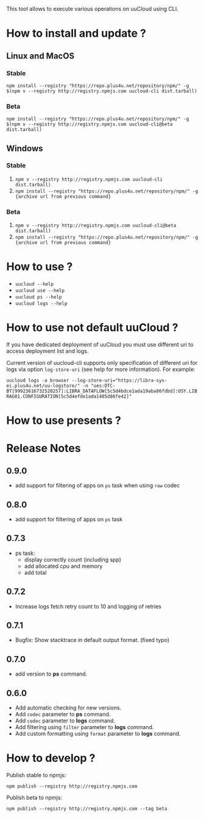 This tool allows to execute various operations on uuCloud using CLI.

# How to install and update ?

## Linux and MacOS
### Stable
`npm install --registry "https://repo.plus4u.net/repository/npm/" -g $(npm v --registry http://registry.npmjs.com uucloud-cli dist.tarball)`
### Beta
`npm install --registry "https://repo.plus4u.net/repository/npm/" -g $(npm v --registry http://registry.npmjs.com uucloud-cli@beta dist.tarball)`

## Windows
### Stable
1. `npm v --registry http://registry.npmjs.com uucloud-cli dist.tarball)`
2. `npm install --registry "https://repo.plus4u.net/repository/npm/" -g {archive url from previous command}`
### Beta 
1. `npm v --registry http://registry.npmjs.com uucloud-cli@beta dist.tarball)`
2. `npm install --registry "https://repo.plus4u.net/repository/npm/" -g {archive url from previous command}`

# How to use ?

- `uucloud --help`
- `uucloud use --help`
- `uucloud ps --help`
- `uucloud logs --help`

# How to use not default uuCloud ?

If you have dedicated deployment of uuCloud you must use different uri to access deployment list and logs.

Current version of uucloud-cli supports only specification of different uri for logs via option `log-store-uri` (see help for more information). 
For example:

`uucloud logs -a browser --log-store-uri="https://libra-sys-ei.plus4u.net/uu-logstore/" -n "ues:DTC-BT[99923616732520257]:LIBRA_DATAFLOW[5c5d4bdce1ada19aba86fdbd]:USY.LIBRAG01.CONFIGURATION[5c5d4efde1ada1405d86fe42]"`

# How to use presents ? 

   
# Release Notes

0.9.0
-----
- add support for filtering of apps on `ps` task when using `raw` codec


0.8.0
-----
- add support for filtering of apps on `ps` task

0.7.3
-----
- ps task:
    - display correctly count (including spp)
    - add allocated cpu and memory
    - add total 


0.7.2
-----
- Increase logs fetch retry count to 10 and logging of retries 

0.7.1
-----
- Bugfix: Show stacktrace in default output format. (fixed typo)  

0.7.0
-----
- add version to **ps** command.


0.6.0
-----
- Add automatic checking for new versions.
- Add `codec` parameter to **ps** command.
- Add `codec` parameter to **logs** command.
- Add filtering using `filter` parameter to **logs** command.
- Add custom formatting using `format` parameter to **logs** command.


# How to develop ?

Publish stable to npmjs: 

`npm publish --registry http://registry.npmjs.com`

Publish beta to npmjs: 

`npm publish --registry http://registry.npmjs.com --tag beta`
